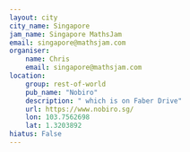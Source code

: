 ```yaml
---
layout: city                                           
city_name: Singapore                                                               
jam_name: Singapore MathsJam
email: singapore@mathsjam.com
organiser:
    name: Chris
    email: singapore@mathsjam.com
location:
    group: rest-of-world
    pub_name: "Nobiro"
    description: " which is on Faber Drive"
    url: https://www.nobiro.sg/
    lon: 103.7562698
    lat: 1.3203892
hiatus: False
---
```

